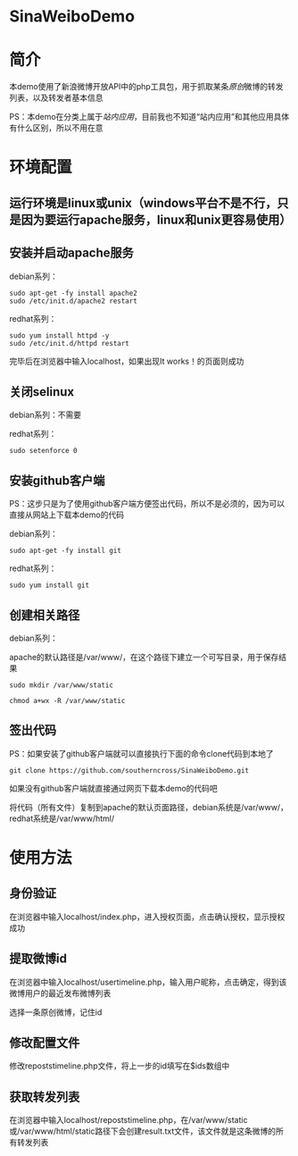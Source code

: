 SinaWeiboDemo
=============

# 简介

本demo使用了新浪微博开放API中的php工具包，用于抓取某条*原创*微博的转发列表，以及转发者基本信息

PS：本demo在分类上属于*站内应用*，目前我也不知道“站内应用”和其他应用具体有什么区别，所以不用在意

# 环境配置

## 运行环境是linux或unix（windows平台不是不行，只是因为要运行apache服务，linux和unix更容易使用）

## 安装并启动apache服务

debian系列：

    sudo apt-get -fy install apache2
    sudo /etc/init.d/apache2 restart
    
redhat系列：

    sudo yum install httpd -y
    sudo /etc/init.d/httpd restart
    
完毕后在浏览器中输入localhost，如果出现It works！的页面则成功
    
## 关闭selinux

debian系列：不需要

redhat系列：

    sudo setenforce 0

## 安装github客户端

PS：这步只是为了使用github客户端方便签出代码，所以不是必须的，因为可以直接从网站上下载本demo的代码

debian系列：
   
    sudo apt-get -fy install git
    
redhat系列：

    sudo yum install git
    
## 创建相关路径

debian系列：

apache的默认路径是/var/www/，在这个路径下建立一个可写目录，用于保存结果

    sudo mkdir /var/www/static
    
    chmod a+wx -R /var/www/static
    
##  签出代码

PS：如果安装了github客户端就可以直接执行下面的命令clone代码到本地了

    git clone https://github.com/southerncross/SinaWeiboDemo.git
    
如果没有github客户端就直接通过网页下载本demo的代码吧

将代码（所有文件）复制到apache的默认页面路径，debian系统是/var/www/，redhat系统是/var/www/html/

# 使用方法

## 身份验证

在浏览器中输入localhost/index.php，进入授权页面，点击确认授权，显示授权成功

## 提取微博id

在浏览器中输入localhost/usertimeline.php，输入用户昵称，点击确定，得到该微博用户的最近发布微博列表

选择一条原创微博，记住id

## 修改配置文件

修改repoststimeline.php文件，将上一步的id填写在$ids数组中

## 获取转发列表

在浏览器中输入localhost/repoststimeline.php，在/var/www/static或/var/www/html/static路径下会创建result.txt文件，该文件就是这条微博的所有转发列表


